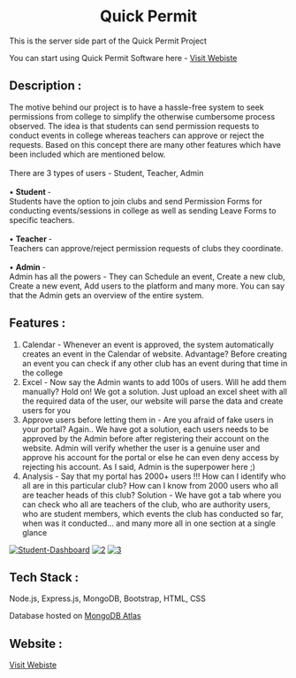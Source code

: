 


<h1 align="center">Quick Permit</h1>
This is the server side part of the Quick Permit Project

You can start using Quick Permit Software here - <a href="https://quickpermit.herokuapp.com/">Visit Webiste </a>



## Description :
The motive behind our project is to have a hassle-free system to seek permissions from college to simplify the otherwise cumbersome process observed.
The idea is that students can send permission requests to conduct events in college whereas teachers can approve or reject the requests. Based on this concept there are many other features which have been included which are mentioned below.
<br/>
<br/>
There are 3 types of users - Student, Teacher, Admin <br/> <br/>
•  <b> Student </b>- <br/>
Students have the option to join clubs and send Permission Forms for conducting events/sessions in college as well as sending Leave Forms to specific teachers. <br/><br/>
• <b>Teacher </b>- <br/>
Teachers can approve/reject permission requests of clubs they coordinate. <br/><br/>
• <b> Admin </b>-<br/>
Admin has all the powers - They can Schedule an event, Create a new club, Create a new event, Add users to the platform and many more. You can say that the Admin gets an overview of the entire system.  <br/>

## Features :
1. Calendar - Whenever an event is approved, the system automatically creates an event in the Calendar of website. Advantage? Before creating an event you can check if any other club has an event during that time in the college
2. Excel - Now say the Admin wants to add 100s of users. Will he add them manually? Hold on! We got a solution. Just upload an excel sheet with all the required data of the user, our website will parse the data and create users for you
3. Approve users before letting them in - Are you afraid of fake users in your portal? Again.. We have got a solution, each users needs to be approved by the Admin before after registering their account on the website. Admin will verify whether the user is a genuine user and approve his account for the portal or else he can even deny access by rejecting his account. As I said, Admin is the superpower here ;)
4. Analysis - Say that my portal has 2000+ users !!! How can I identify who all are in this particular club? How can I know from 2000 users who all are teacher heads of this club? Solution - We have got a tab where you can check who all are teachers of the club, who are authority users, who are student members, which events the club has conducted so far, when was it conducted... and many more all in one section at a single glance


<a href="https://ibb.co/N6cMwLk"><img src="https://i.ibb.co/C5RfxnX/Student-Dashboard.png" alt="Student-Dashboard" border="0"></a>
<a href="https://ibb.co/r705rMj"><img src="https://i.ibb.co/QbQYwng/2.png" alt="2" border="0"></a>
<a href="https://ibb.co/zVWGmff"><img src="https://i.ibb.co/N2gZFYY/3.png" alt="3" border="0"></a>


## Tech Stack :
Node.js, Express.js, MongoDB, Bootstrap, HTML, CSS
<p> Database hosted on <a href="https://www.mongodb.com/cloud/atlas"> MongoDB Atlas<a/> </p>



## Website :
<a href="https://quickpermit.herokuapp.com/">Visit Webiste </a>


